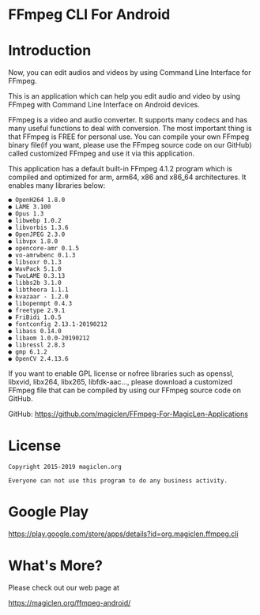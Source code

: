 FFmpeg CLI For Android
=================================

# Introduction

Now, you can edit audios and videos by using Command Line Interface for FFmpeg.

This is an application which can help you edit audio and video by using FFmpeg with Command Line Interface on Android devices.

FFmpeg is a video and audio converter. It supports many codecs and has many useful functions to deal with conversion. The most important thing is that FFmpeg is FREE for personal use. You can compile your own FFmpeg binary file(if you want, please use the FFmpeg source code on our GitHub) called customized FFmpeg and use it via this application.

This application has a default built-in FFmpeg 4.1.2 program which is compiled and optimized for arm, arm64, x86 and x86_64 architectures. It enables many libraries below:

    ● OpenH264 1.8.0
    ● LAME 3.100
    ● Opus 1.3
    ● libwebp 1.0.2
    ● libvorbis 1.3.6
    ● OpenJPEG 2.3.0
    ● libvpx 1.8.0
    ● opencore-amr 0.1.5
    ● vo-amrwbenc 0.1.3
    ● libsoxr 0.1.3
    ● WavPack 5.1.0
    ● TwoLAME 0.3.13
    ● libbs2b 3.1.0
    ● libtheora 1.1.1
    ● kvazaar - 1.2.0
    ● libopenmpt 0.4.3
    ● freetype 2.9.1
    ● FriBidi 1.0.5
    ● fontconfig 2.13.1-20190212
    ● libass 0.14.0
    ● libaom 1.0.0-20190212
    ● libressl 2.8.3
    ● gmp 6.1.2
    ● OpenCV 2.4.13.6

If you want to enable GPL license or nofree libraries such as openssl, libxvid, libx264, libx265, libfdk-aac..., please download a customized FFmpeg file that can be compiled by using our FFmpeg source code on GitHub.

GitHub: https://github.com/magiclen/FFmpeg-For-MagicLen-Applications

# License

    Copyright 2015-2019 magiclen.org

    Everyone can not use this program to do any business activity.

# Google Play

https://play.google.com/store/apps/details?id=org.magiclen.ffmpeg.cli

# What's More?

Please check out our web page at

https://magiclen.org/ffmpeg-android/
